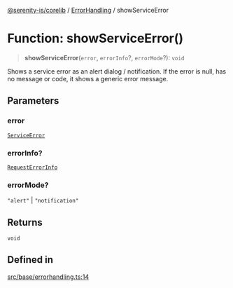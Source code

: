 [@serenity-is/corelib](../../../README.md) / [ErrorHandling](../README.md) / showServiceError

# Function: showServiceError()

> **showServiceError**(`error`, `errorInfo`?, `errorMode`?): `void`

Shows a service error as an alert dialog / notification. If the error
is null, has no message or code, it shows a generic error message.

## Parameters

### error

[`ServiceError`](../../../interfaces/ServiceError.md)

### errorInfo?

[`RequestErrorInfo`](../../../interfaces/RequestErrorInfo.md)

### errorMode?

`"alert"` | `"notification"`

## Returns

`void`

## Defined in

[src/base/errorhandling.ts:14](https://github.com/serenity-is/serenity/blob/master/packages/corelib/src/base/errorhandling.ts#L14)
